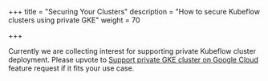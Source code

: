 +++
title = "Securing Your Clusters"
description = "How to secure Kubeflow clusters using private GKE"
weight = 70
                    
+++

Currently we are collecting interest for supporting private Kubeflow cluster deployment. Please upvote to [Support private GKE cluster on Google Cloud](https://github.com/kubeflow/gcp-blueprints/issues/267) feature request if it fits your use case. 
